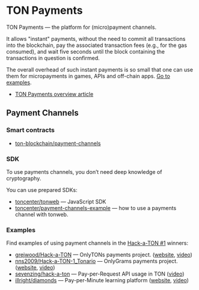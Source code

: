 # TON Payments

TON Payments — the platform for (micro)payment channels. 

It allows "instant" payments, without the need to commit all transactions into the blockchain, pay the associated transaction fees (e.g., for the gas consumed), and wait five seconds until the block
containing the transactions in question is confirmed.

The overall overhead of such instant payments is so small that one can use them for micropayments in games, APIs and off-chain apps. [Go to examples](/develop/dapps/defi/ton-payments#examples).

* [TON Payments overview article](/learn/services/payments)

## Payment Channels

### Smart contracts

* [ton-blockchain/payment-channels](https://github.com/ton-blockchain/payment-channels)

### SDK

To use payments channels, you don’t need deep knowledge of cryptography.

You can use prepared SDKs:

* [toncenter/tonweb](https://github.com/toncenter/tonweb) —  JavaScript SDK
* [toncenter/payment-channels-example](https://github.com/toncenter/payment-channels-example) — how to use a payments channel with tonweb.

### Examples

Find examples of using payment channels in the [Hack-a-TON #1](https://ton.org/hack-a-ton-1) winners:

* [grejwood/Hack-a-TON](https://github.com/Grejwood/Hack-a-TON) — OnlyTONs payments project. ([website](https://main.d3puvu1kvbh8ti.amplifyapp.com/), [video](https://www.youtube.com/watch?v=38JpX1vRNTk))
* [nns2009/Hack-a-TON-1_Tonario](https://github.com/nns2009/Hack-a-TON-1_Tonario) — OnlyGrams payments project. ([website](https://onlygrams.io/), [video](https://www.youtube.com/watch?v=gm5-FPWn1XM))
* [sevenzing/hack-a-ton](https://github.com/sevenzing/hack-a-ton) — Pay-per-Request API usage in TON ([video](https://www.youtube.com/watch?v=7lAnbyJdpOA&feature=youtu.be))
* [illright/diamonds](https://github.com/illright/diamonds) — Pay-per-Minute learning platform ([website](https://diamonds-ton.vercel.app/), [video](https://www.youtube.com/watch?v=g9wmdOjAv1s))